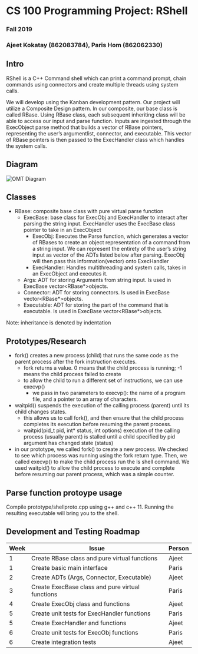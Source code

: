 # CS 100 Programming Project: RShell
### Fall 2019 
### Ajeet Kokatay (862083784), Paris Hom (862062330)


## Intro 
RShell is a C++ Command shell which can print a command prompt, chain commands using connectors and create multiple threads using system calls.

We will develop using the Kanban development pattern. Our project will utilize a Composite Design pattern. In our composite, our base class is called RBase. Using RBase class, each subsequent inheriting class will be able to access our input and parse function. Inputs are ingested through the ExecObject parse method that builds a vector of RBase pointers, representing the user’s argumentlist, connector, and executable. This vector of RBase pointers is then passed to the ExecHandler class which handles the system calls. 

## Diagram
![OMT Diagram](https://github.com/cs100/assignment-pajeet/blob/master/images/omt%20diagram.png?raw=true)
## Classes

- RBase: composite base class with pure virtual parse function
  - ExecBase: base class for ExecObj and ExecHandler to interact after parsing the string input. ExecHandler uses the ExecBase class pointer to take in an ExecObject
    - ExecObj: Executes the Parse function, which generates a vector of RBases to create an object representation of a command from a string input. We can represent the entirety of the user’s string input as vector of the ADTs listed below after parsing. ExecObj will then pass this information(vector) onto ExecHandler
    - ExecHandler: Handles multithreading and system calls, takes in an ExecObject and executes it.
  - Args: ADT for storing Arguments from string input. Is used in ExecBase vector<RBase*>objects.
  - Connector: ADT for storing connectors. Is used in ExecBase vector<RBase*>objects.
  - Executable: ADT for storing the part of the command that is executable. Is used in ExecBase vector<RBase*>objects.

Note: inheritance is denoted by indentation


## Prototypes/Research
- fork() creates a new process (child) that runs the same code as the parent process after the fork instruction executes.
  - fork returns a value. 0 means that the child process is running; -1 means the child process failed to create
  - to allow the child to run a different set of instructions, we can use execvp()
    - we pass in two parameters to execvp(): the name of a program file, and a pointer to an array of characters.
- waitpid() suspends the execution of the calling process (parent) until its child changes states.
  - this allows us to call fork(), and then ensure that the child process completes its execution before resuming the parent process.
  - waitpid(pid_t pid, int* status, int options) execution of the calling process (usually parent) is stalled until a child specified by pid argument has changed state (status)
- in our prototype, we called fork() to create a new process. We checked to see which process was running using the fork return type. Then, we called execvp() to make the child process run the ls shell command. We used waitpid() to allow the child process to execute and complete before resuming our parent process, which was a simple counter.

## Parse function protoype usage
Compile prototype/shellproto.cpp using g++ and c++ 11.
Running the resulting executable will bring you to the shell.

## Development and Testing Roadmap

| Week | Issue                                            | Person |
|------|--------------------------------------------------|--------|
| 1    | Create RBase class and pure virtual functions    | Ajeet  |
| 1    | Create basic main interface                      | Paris  |
| 2    | Create ADTs (Args, Connector, Executable)        | Ajeet  |
| 3    | Create ExecBase class and pure virtual functions | Paris  |
| 4    | Create ExecObj class and functions               | Ajeet  |
| 5    | Create unit tests for ExecHandler functions      | Paris  |
| 5    | Create ExecHandler and functions                 | Ajeet  |
| 6    | Create unit tests for ExecObj functions          | Paris  |
| 6    | Create integration tests                         | Ajeet  |
